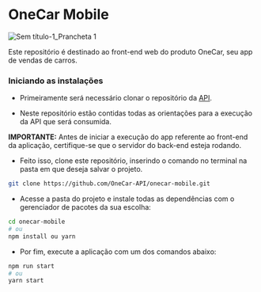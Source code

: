 # OneCar Mobile

![Sem título-1_Prancheta 1](https://user-images.githubusercontent.com/56441318/133950991-44ac40d3-c041-4c7a-b35b-bbf84abc9c37.png)


Este repositório é destinado ao front-end web do produto OneCar, seu app de vendas de carros.

### Iniciando as instalações

- Primeiramente será necessário clonar o repositório da [API](https://github.com/OneCar-API/onecar-webservice). 

- Neste repositório estão contidas todas as orientações para a execução da API que será consumida.


**IMPORTANTE:** Antes de iniciar a execução do app referente ao front-end da aplicação, certifique-se que o servidor do back-end esteja rodando. 

- Feito isso, clone este repositório, inserindo o comando no terminal na pasta em que deseja salvar o projeto.

```bash
git clone https://github.com/OneCar-API/onecar-mobile.git
```

- Acesse a pasta do projeto e instale todas as dependências com o gerenciador de pacotes da sua escolha:

```bash
cd onecar-mobile
# ou
npm install ou yarn
```

- Por fim, execute a aplicação com um dos comandos abaixo:

```bash
npm run start
# ou 
yarn start
```
